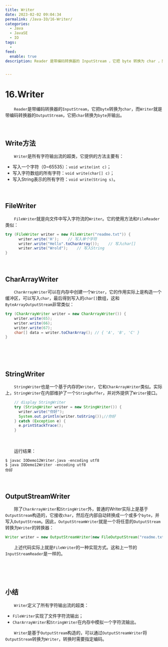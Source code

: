 ```yaml
---
title: Writer
date: 2023-02-02 09:04:34
permalink: /Java-IO/16-Writer/
categories:
  - Java
  - JavaSE
  - IO
tags:
  - 
feed:
  enable: true
description: Reader 是带编码转换器的 InputStream ，它把 byte 转换为 char ，而 Writer 就是带编码转换器的 OutputStream ，它把 char 转换为 byte 并输出。


---
```



# 16.Writer

　　`Reader`是带编码转换器的`InputStream`，它把`byte`转换为`char`，而`Writer`就是带编码转换器的`OutputStream`，它把`char`转换为`byte`并输出。

<!-- more -->
　　‍

## Write方法

　　`Writer`是所有字符输出流的超类，它提供的方法主要有：

* 写入一个字符（0~65535）：`void write(int c)`；
* 写入字符数组的所有字符：`void write(char[] c)`；
* 写入String表示的所有字符：`void write(String s)`。

　　‍

## FileWriter

　　`FileWriter`就是向文件中写入字符流的`Writer`。它的使用方法和`FileReader`类似：

```java
try (FileWriter writer = new FileWriter("readme.txt")) {
      writer.write('H');    // 写入单个字符
      writer.write("Hello".toCharArray());    // 写入char[]
      writer.write("Wrold");    // 写入String
}
```

　　‍

## CharArrayWriter

　　`CharArrayWriter`可以在内存中创建一个`Writer`，它的作用实际上是构造一个缓冲区，可以写入`char`，最后得到写入的`char[]`数组，这和`ByteArrayOutputStream`非常类似：

```java
try (CharArrayWriter writer = new CharArrayWriter()) {
    writer.write(65);
    writer.write(66);
    writer.write(67);
    char[] data = writer.toCharArray(); // { 'A', 'B', 'C' }
}
```

　　‍

　　‍

## StringWriter

　　`StringWriter`也是一个基于内存的`Writer`，它和`CharArrayWriter`类似。实际上，`StringWriter`在内部维护了一个`StringBuffer`，并对外提供了`Writer`接口。

```java
    // display StringWriter
    try (StringWriter writer = new StringWriter()) {
      writer.write("你好");
      System.out.println(writer.toString());//你好
    } catch (Exception e) {
      e.printStackTrace();
    }
```

　　‍

　　运行结果：

```shell
$ javac IODemo12Writer.java -encoding utf8
$ java IODemo12Writer -encoding utf8    
你好
```

　　‍

## OutputStreamWriter

　　除了`CharArrayWriter`和`StringWriter`外，普通的Writer实际上是基于`OutputStream`构造的，它接收`char`，然后在内部自动转换成一个或多个`byte`，并写入`OutputStream`。因此，`OutputStreamWriter`就是一个将任意的`OutputStream`转换为`Writer`的转换器：

```java
Writer writer = new OutputStreamWriter(new FileOutputStream("readme.txt")))
```

　　上述代码实际上就是`FileWriter`的一种实现方式。这和上一节的`InputStreamReader`是一样的。

　　‍

　　‍

## 小结

　　`Writer`定义了所有字符输出流的超类：

* `FileWriter`实现了文件字符流输出；
* `CharArrayWriter`和`StringWriter`在内存中模拟一个字符流输出。

　　`Writer`是基于`OutputStream`构造的，可以通过`OutputStreamWriter`将`OutputStream`转换为`Writer`，转换时需要指定编码。

